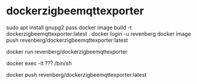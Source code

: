 # dockerzigbeemqttexporter

sudo apt install gnupg2 pass
docker image build -t dockerzigbeemqttexporter:latest  .
docker login -u revenberg
docker image push revenberg/dockerzigbeemqttexporter:latest

docker run revenberg/dockerzigbeemqttexporter

docker exec -it ??? /bin/sh

docker push revenberg/dockerzigbeemqttexporter:latest